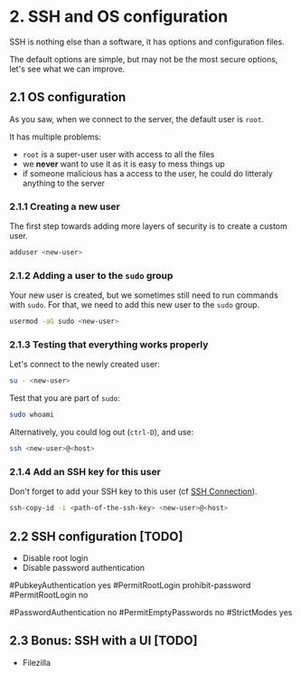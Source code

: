 # 2. SSH and OS configuration

SSH is nothing else than a software, it has options and configuration files.

The default options are simple, but may not be the most secure options, let's see what we can improve.

## 2.1 OS configuration

As you saw, when we connect to the server, the default user is `root`.

It has multiple problems:

- `root` is a super-user user with access to all the files
- we **never** want to use it as it is easy to mess things up
- if someone malicious has a access to the user, he could do litteraly anything to the server

### 2.1.1 Creating a new user

The first step towards adding more layers of security is to create a custom user.

```bash
adduser <new-user>
```

### 2.1.2 Adding a user to the `sudo` group

Your new user is created, but we sometimes still need to run commands with `sudo`. For that, we need to add this new user to the `sudo` group.

```bash
usermod -aG sudo <new-user>
```

### 2.1.3 Testing that everything works properly

Let's connect to the newly created user:

```bash
su - <new-user>
```

Test that you are part of `sudo`:

```bash
sudo whoami
```

Alternatively, you could log out (`ctrl-D`), and use:

```bash
ssh <new-user>@<host>
```

### 2.1.4 Add an SSH key for this user

Don't forget to add your SSH key to this user (cf [SSH Connection](1.ssh_connection.md)).

```bash
ssh-copy-id -i <path-of-the-ssh-key> <new-user>@<host>
```

## 2.2 SSH configuration [TODO]

- Disable root login
- Disable password authentication

#PubkeyAuthentication yes
#PermitRootLogin prohibit-password
#PermitRootLogin no

#PasswordAuthentication no
#PermitEmptyPasswords no
#StrictModes yes

## 2.3 Bonus: SSH with a UI [TODO]

- Filezilla

